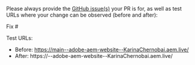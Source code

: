 Please always provide the [GitHub issue(s)](../issues) your PR is for, as well as test URLs where your change can be observed (before and after):

Fix #<gh-issue-id>

Test URLs:
- Before: https://main--adobe-aem-website--KarinaChernobai.aem.live/
- After: https://<branch>--adobe-aem-website--KarinaChernobai.aem.live/
